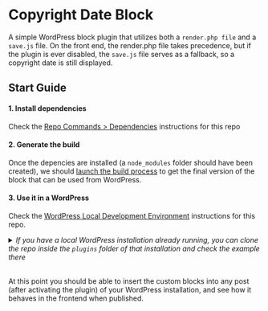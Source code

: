 # Copyright Date Block

A simple WordPress block plugin that utilizes both a `render.php file` and a `save.js` file. On the front end, the render.php file takes precedence, but if the plugin is ever disabled, the `save.js` file serves as a fallback, so a copyright date is still displayed.

## Start Guide

#### 1. Install dependencies

Check the [Repo Commands > Dependencies](../../DEVELOPMENT.md#dependencies) instructions for this repo

#### 2. Generate the build 

Once the depencies are installed (a `node_modules` folder should have been created), we should [launch the build process](../../DEVELOPMENT.md#build-process) to get the final version of the block that can be used from WordPress. 

#### 3. Use it in a WordPress

Check the [WordPress Local Development Environment](../../DEVELOPMENT.md#wordpress-local-development-environment) instructions for this repo.

<details>
  <summary><em>If you have a local WordPress installation already running, you can clone the repo inside the <code>plugins</code> folder of that installation and check the example there</em></summary>
<br>  
<p>If you do that, you'll need to do the following</p>
<ul>
<li>Remove any <code>node_modules</code> folder inside this folder</li>
<li>Run <code>npm install</code> to install the dependencies</li>
<li>Run <code>npm build</code> to generate the "build" version of the blocks</li>
<li>Activate the plugin in your own WordPress installation</li>
<ul>
</details>
<br>  

At this point you should be able to insert the custom blocks into any post (after activating the plugin) of your WordPress installation, and see how it behaves in the frontend when published.


